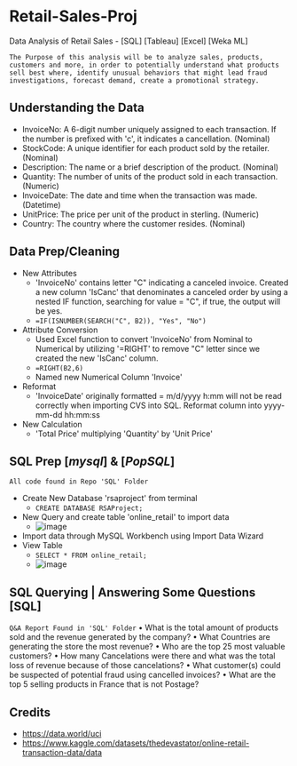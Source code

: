 # Retail-Sales-Proj
Data Analysis of Retail Sales - [SQL] [Tableau] [Excel] [Weka ML]

```The Purpose of this analysis will be to analyze sales, products, customers and more, in order to potentially understand what products sell best where, identify unusual behaviors that might lead fraud investigations, forecast demand, create a promotional strategy.```



Understanding the Data
-
- InvoiceNo:	A 6-digit number uniquely assigned to each transaction. If the number is prefixed with 'c', it indicates a cancellation. (Nominal)
- StockCode:	A unique identifier for each product sold by the retailer. (Nominal)
- Description:	The name or a brief description of the product. (Nominal)
- Quantity:	The number of units of the product sold in each transaction. (Numeric)
- InvoiceDate:	The date and time when the transaction was made. (Datetime)
- UnitPrice: The price per unit of the product in sterling. (Numeric)
- Country:	The country where the customer resides. (Nominal)

Data Prep/Cleaning
-
- New Attributes
  - 'InvoiceNo' contains letter "C" indicating a canceled invoice. Created a new column 'IsCanc' that denominates a canceled order by using a nested IF function, searching for value = "C", if true, the output will be yes.
  - ```=IF(ISNUMBER(SEARCH("C", B2)), "Yes", "No")```
- Attribute Conversion
  - Used Excel function to convert 'InvoiceNo' from Nominal to Numerical by utilizing '=RIGHT' to remove "C" letter since we created the new 'IsCanc' column.
  - ```=RIGHT(B2,6)```
  - Named new Numerical Column 'Invoice'
- Reformat
  - 'InvoiceDate' originally formatted = m/d/yyyy h:mm will not be read correctly when importing CVS into SQL. Reformat column into yyyy-mm-dd hh:mm:ss
- New Calculation
  - 'Total Price' multiplying 'Quantity' by 'Unit Price'

SQL Prep [*mysql*] & [*PopSQL*]
-
```All code found in Repo 'SQL' Folder```
- Create New Database 'rsaproject' from terminal
  - ```CREATE DATABASE RSAProject;```
- New Query and create table 'online_retail' to import data
  - ![image](https://github.com/mkowalczyk0/Retail-Sales-Proj/assets/151803531/bdd53ca8-a6f6-41e5-a68d-eca16f4abc99)
- Import data through MySQL Workbench using Import Data Wizard
- View Table
  - ```SELECT * FROM online_retail;```
  - ![image](https://github.com/mkowalczyk0/Retail-Sales-Proj/assets/151803531/34f57e71-8201-4056-a8c3-9edfa2cb6931)
 
SQL Querying | Answering Some Questions [SQL]
-
```Q&A Report Found in 'SQL' Folder```
•	What is the total amount of products sold and the revenue generated by the company?
•	What Countries are generating the store the most revenue?
•	Who are the top 25 most valuable customers?
•	How many Cancelations were there and what was the total loss of revenue because of those cancelations?
•	What customer(s) could be suspected of potential fraud using cancelled invoices?
•	What are the top 5 selling products in France that is not Postage?






 
 
 
Credits
-
- https://data.world/uci
- https://www.kaggle.com/datasets/thedevastator/online-retail-transaction-data/data
